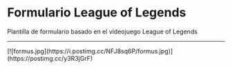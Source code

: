 # Formulario League of Legends
Plantilla de formulario basado en el videojuego League of Legends
<hr>
[![formus.jpg](https://i.postimg.cc/NFJ8sq6P/formus.jpg)](https://postimg.cc/y3R3jGrF)

